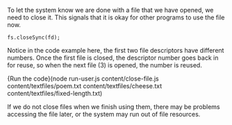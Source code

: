 To let the system know we are done with a file that we have opened, we need to close it. This signals that it is okay for other programs to use the file now.

`fs.closeSync(fd);`

Notice in the code example here, the first two file descriptors have different numbers. Once the first file is closed, the descriptor number goes back in for reuse, so when the next file (3) is opened, the number is reused.

{Run the code}(node run-user.js content/close-file.js content/textfiles/poem.txt content/textfiles/cheese.txt content/textfiles/fixed-length.txt)

If we do not close files when we finish using them, there may be problems accessing the file later, or the system may run out of file resources.
